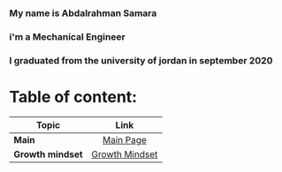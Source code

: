 ### My name is Abdalrahman Samara
### i'm a Mechanical Engineer
### I graduated from the university of jordan in september 2020
# Table of content:

| Topic   |      Link      |
|----------|:-------------:|
| **Main** | [Main Page](https://github.com/abdalrahmansamara) |
| **Growth mindset** |    [Growth Mindset](https://abdalrahmansamara.github.io/reading-notes/mindset)   |
